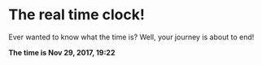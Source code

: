 # The real time clock!

Ever wanted to know what the time is? Well, your journey is about to end!

**The time is Nov 29, 2017, 19:22**